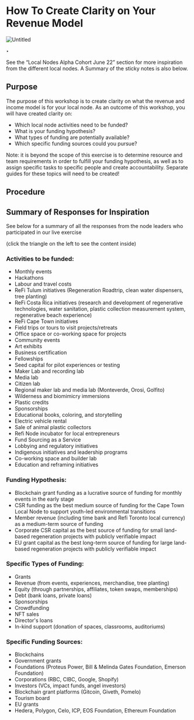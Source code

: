 # How To Create Clarity on Your Revenue Model

![Untitled](How%20To%20Create%20Clarity%20on%20Your%20Revenue%20Model/Untitled.png)

‣

See the “Local Nodes Alpha Cohort June 22” section for more inspiration from the different local nodes. A Summary of the sticky notes is also below. 

## Purpose

The purpose of this workshop is to create clarity on what the revenue and income model is for your local node. As an outcome of this workshop, you will have created clarity on:

- Which local node activities need to be funded?
- What is your funding hypothesis?
- What types of funding are potentially available?
- Which specific funding sources could you pursue?

Note: it is beyond the scope of this exercise is to determine resource and team requirements in order to fulfill your funding hypothesis, as well as to assign specific tasks to specific people and create accountability. Separate guides for these topics will need to be created! 

## Procedure

## Summary of Responses for Inspiration

See below for a summary of all the responses from the node leaders who participated in our live exercise 

(click the triangle on the left to see the content inside)

### Activities to be funded:

- Monthly events
- Hackathons
- Labour and travel costs
- ReFi Tulum initiatives (Regeneration Roadtrip, clean water dispensers, tree planting)
- ReFi Costa Rica initiatives (research and development of regenerative technologies, water sanitation, plastic collection measurement system, regenerative beach experience)
- ReFi Cape Town initiatives
- Field trips or tours to visit projects/retreats
- Office space or co-working space for projects
- Community events
- Art exhibits
- Business certification
- Fellowships
- Seed capital for pilot experiences or testing
- Maker Lab and recording lab
- Media lab
- Citizen lab
- Regional maker lab and media lab (Monteverde, Orosi, Golfito)
- Wilderness and biomimicry immersions
- Plastic credits
- Sponsorships
- Educational books, coloring, and storytelling
- Electric vehicle rental
- Sale of animal plastic collectors
- Refi Node incubator for local entrepreneurs
- Fund Sourcing as a Service
- Lobbying and regulatory initiatives
- Indigenous initiatives and leadership programs
- Co-working space and builder lab
- Education and reframing initiatives

### **Funding Hypothesis:**

- Blockchain grant funding as a lucrative source of funding for monthly events in the early stage
- CSR funding as the best medium source of funding for the Cape Town Local Node to support youth-led environmental transitions
- Member revenue (including time bank and Refi Toronto local currency) as a medium-term source of funding
- Corporate CSR capital as the best source of funding for small land-based regeneration projects with publicly verifiable impact
- EU grant capital as the best long-term source of funding for large land-based regeneration projects with publicly verifiable impact

### **Specific Types of Funding:**

- Grants
- Revenue (from events, experiences, merchandise, tree planting)
- Equity (through partnerships, affiliates, token swaps, memberships)
- Debt (bank loans, private loans)
- Sponsorships
- Crowdfunding
- NFT sales
- Director's loans
- In-kind support (donation of spaces, classrooms, auditoriums)

### **Specific Funding Sources:**

- Blockchains
- Government grants
- Foundations (Proteus Power, Bill & Melinda Gates Foundation, Emerson Foundation)
- Corporations (RBC, CIBC, Google, Shopify)
- Investors (VCs, impact funds, angel investors)
- Blockchain grant platforms (Gitcoin, Giveth, Pomelo)
- Tourism board
- EU grants
- Hedera, Polygon, Celo, ICP, EOS Foundation, Ethereum Foundation